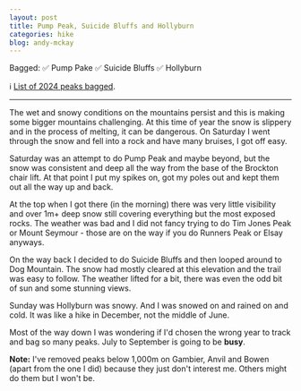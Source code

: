 ```yaml
---
layout: post
title: Pump Peak, Suicide Bluffs and Hollyburn
categories: hike
blog: andy-mckay
---
```


Bagged: ✅ Pump Pake ✅ Suicide Bluffs ✅ Hollyburn 
<p>ℹ️ <a href="/files/peaks-bagged.html">List of 2024 peaks bagged</a>.</p>

<hr class="florished">

The wet and snowy conditions on the mountains persist and this is making some bigger mountains challenging. At this time of year the snow is slippery and in the process of melting, it can be dangerous. On Saturday I went through the snow and fell into a rock and have many bruises, I got off easy.

Saturday was an attempt to do Pump Peak and maybe beyond, but the snow was consistent and deep all the way from the base of the Brockton chair lift. At that point I put my spikes on, got my poles out and kept them out all the way up and back.

<div class="strava-embed-placeholder" data-embed-type="activity" data-embed-id="11661066707" data-style="standard"></div><script src="https://strava-embeds.com/embed.js"></script>

At the top when I got there (in the morning) there was very little visibility and over 1m+ deep snow still covering everything but the most exposed rocks. The weather was bad and I did not fancy trying to do Tim Jones Peak or Mount Seymour - those are on the way if you do Runners Peak or Elsay anyways.

On the way back I decided to do Suicide Bluffs and then looped around to Dog Mountain. The snow had mostly cleared at this elevation and the trail was easy to follow. The weather lifted for a bit, there was even the odd bit of sun and some stunning views.

Sunday was Hollyburn was snowy. And I was snowed on and rained on and cold. It was like a hike in December, not the middle of June.

<div class="strava-embed-placeholder" data-embed-type="activity" data-embed-id="11668479384" data-style="standard"></div><script src="https://strava-embeds.com/embed.js"></script>

Most of the way down I was wondering if I'd chosen the wrong year to track and bag so many peaks. July to September is going to be **busy**.

**Note:** I've removed peaks below 1,000m on Gambier, Anvil and Bowen (apart from the one I did) because they just don't interest me. Others might do them but I won't be.